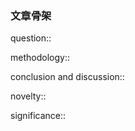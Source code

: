 ### 文章骨架
question::

methodology:: 

conclusion and discussion::

novelty:: 

significance:: 







